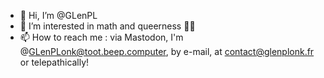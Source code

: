 - 👋 Hi, I’m @GLenPL
- 👀 I’m interested in math and queerness 🏳️‍🌈
- 📫 How to reach me : via Mastodon, I'm @GLenPLonk@toot.beep.computer, by e-mail, at contact@glenplonk.fr or telepathically!

<!---
GLenPL/GLenPL is a ✨ special ✨ repository because its `README.md` (this file) appears on your GitHub profile.
You can click the Preview link to take a look at your changes.
--->
